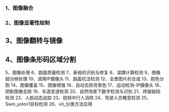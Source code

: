 ### 1、图像融合
### 2、图像显著性绘制
## 3、图像翻转与镜像
## 4、图像条形码区域分割
5、图像处理
6、路面质量检测
7、表格的识别与修复
8、深蹲计算检测
9、图像超分辨处理
10、调用IP摄像头
11、路面坑洼检测
12、全景图片的合成
13、颜色分割
14、图像覆盖
15、图像增强
16、自动去除背景色
17、运动检测-IP摄像头
18、阴影图像去除
19、车道变道检测
20、自然场景下数字检测与识别
21、焊接缺陷检测
22、人脸动态追踪
23、视频中行人消除
24、驾驶人员睡意检测
25、Swin_yolov1目标检测
26、vit_分类方法应用
